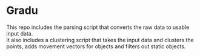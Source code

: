 # Gradu

This repo includes the parsing script that converts the raw data to usable input data.  
It also includes a clustering script that takes the input data and clusters the points, adds movement vectors for objects and filters out static objects.  
